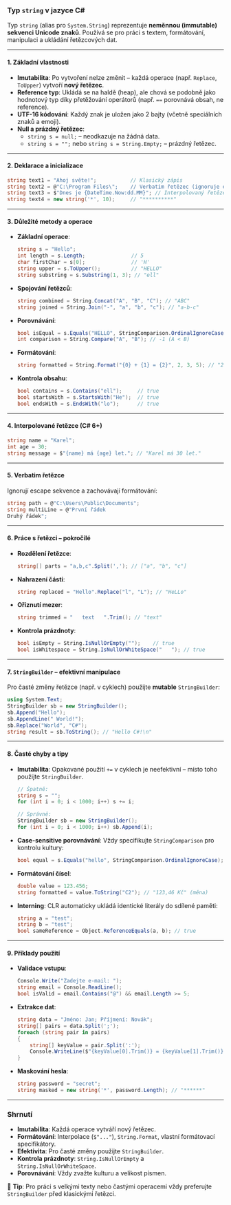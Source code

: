 ﻿
### **Typ `string` v jazyce C#**

Typ `string` (alias pro `System.String`) reprezentuje **neměnnou (immutable) sekvenci Unicode znaků**. Používá se pro práci s textem, formátování, manipulaci a ukládání řetězcových dat.

---

#### **1. Základní vlastnosti**

- **Imutabilita**: Po vytvoření nelze změnit – každá operace (např. `Replace`, `ToUpper`) vytvoří **nový řetězec**.
- **Reference typ**: Ukládá se na haldě (heap), ale chová se podobně jako hodnotový typ díky přetěžování operátorů (např. `==` porovnává obsah, ne reference).
- **UTF-16 kódování**: Každý znak je uložen jako 2 bajty (včetně speciálních znaků a emoji).
- **Null a prázdný řetězec**: 
  - `string s = null;` – neodkazuje na žádná data.
  - `string s = "";` nebo `string s = String.Empty;` – prázdný řetězec.

---

#### **2. Deklarace a inicializace**

```csharp
string text1 = "Ahoj světe!";           // Klasický zápis
string text2 = @"C:\Program Files\";    // Verbatim řetězec (ignoruje escape sekvence)
string text3 = $"Dnes je {DateTime.Now:dd.MM}"; // Interpolovaný řetězec
string text4 = new string('*', 10);     // "**********"
```

---

#### **3. Důležité metody a operace**

- **Základní operace**:
  ```csharp
  string s = "Hello";
  int length = s.Length;               // 5
  char firstChar = s[0];               // 'H'
  string upper = s.ToUpper();          // "HELLO"
  string substring = s.Substring(1, 3); // "ell"
  ```
- **Spojování řetězců**:
  ```csharp
  string combined = String.Concat("A", "B", "C"); // "ABC"
  string joined = String.Join("-", "a", "b", "c"); // "a-b-c"
  ```
- **Porovnávání**:
  ```csharp
  bool isEqual = s.Equals("HELLO", StringComparison.OrdinalIgnoreCase); // true (case-insensitive)
  int comparison = String.Compare("A", "B"); // -1 (A < B)
  ```
- **Formátování**:
  ```csharp
  string formatted = String.Format("{0} + {1} = {2}", 2, 3, 5); // "2 + 3 = 5"
  ```
- **Kontrola obsahu**:
  ```csharp
  bool contains = s.Contains("ell");     // true
  bool startsWith = s.StartsWith("He");  // true
  bool endsWith = s.EndsWith("lo");      // true
  ```

---

#### **4. Interpolované řetězce (C# 6+)**

```csharp
string name = "Karel";
int age = 30;
string message = $"{name} má {age} let."; // "Karel má 30 let."
```

---

#### **5. Verbatim řetězce**

Ignorují escape sekvence a zachovávají formátování:
```csharp
string path = @"C:\Users\Public\Documents";
string multiLine = @"První řádek
Druhý řádek";
```

---

#### **6. Práce s řetězci – pokročilé**

- **Rozdělení řetězce**:
  ```csharp
  string[] parts = "a,b,c".Split(','); // ["a", "b", "c"]
  ```
- **Nahrazení části**:
  ```csharp
  string replaced = "Hello".Replace("l", "L"); // "HeLLo"
  ```
- **Oříznutí mezer**:
  ```csharp
  string trimmed = "   text   ".Trim(); // "text"
  ```
- **Kontrola prázdnoty**:
  ```csharp
  bool isEmpty = String.IsNullOrEmpty("");    // true
  bool isWhitespace = String.IsNullOrWhiteSpace("   "); // true
  ```

---

#### **7. `StringBuilder` – efektivní manipulace**

Pro časté změny řetězce (např. v cyklech) použijte **mutable** `StringBuilder`:
```csharp
using System.Text;
StringBuilder sb = new StringBuilder();
sb.Append("Hello");
sb.AppendLine(" World!");
sb.Replace("World", "C#");
string result = sb.ToString(); // "Hello C#!\n"
```

---

#### **8. Časté chyby a tipy**

- **Imutabilita**: Opakované použití `+=` v cyklech je neefektivní – místo toho použijte `StringBuilder`.
  ```csharp
  // Špatně:
  string s = "";
  for (int i = 0; i < 1000; i++) s += i;
  
  // Správně:
  StringBuilder sb = new StringBuilder();
  for (int i = 0; i < 1000; i++) sb.Append(i);
  ```
- **Case-sensitive porovnávání**: Vždy specifikujte `StringComparison` pro kontrolu kultury:
  ```csharp
  bool equal = s.Equals("hello", StringComparison.OrdinalIgnoreCase);
  ```
- **Formátování čísel**:
  ```csharp
  double value = 123.456;
  string formatted = value.ToString("C2"); // "123,46 Kč" (měna)
  ```
- **Interning**: CLR automaticky ukládá identické literály do sdílené paměti:
  ```csharp
  string a = "test";
  string b = "test";
  bool sameReference = Object.ReferenceEquals(a, b); // true
  ```

---

#### **9. Příklady použití**

- **Validace vstupu**:
  ```csharp
  Console.Write("Zadejte e-mail: ");
  string email = Console.ReadLine();
  bool isValid = email.Contains("@") && email.Length >= 5;
  ```
- **Extrakce dat**:
  ```csharp
  string data = "Jméno: Jan; Příjmení: Novák";
  string[] pairs = data.Split(';');
  foreach (string pair in pairs)
  {
      string[] keyValue = pair.Split(':');
      Console.WriteLine($"{keyValue[0].Trim()} = {keyValue[1].Trim()}");
  }
  ```
- **Maskování hesla**:
  ```csharp
  string password = "secret";
  string masked = new string('*', password.Length); // "******"
  ```

---

### **Shrnutí**

- **Imutabilita**: Každá operace vytváří nový řetězec.
- **Formátování**: Interpolace (`$"..."`), `String.Format`, vlastní formátovací specifikátory.
- **Efektivita**: Pro časté změny použijte `StringBuilder`.
- **Kontrola prázdnoty**: `String.IsNullOrEmpty` a `String.IsNullOrWhiteSpace`.
- **Porovnávání**: Vždy zvažte kulturu a velikost písmen.

📌 **Tip**: Pro práci s velkými texty nebo častými operacemi vždy preferujte `StringBuilder` před klasickými řetězci.
